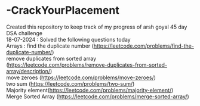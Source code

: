# -CrackYourPlacement
Created this repository to keep track of my progress of arsh goyal 45 day DSA challenge<br/>
18-07-2024 : Solved the following questions today<br/>
Arrays : find the duplicate number (https://leetcode.com/problems/find-the-duplicate-number/)<br/>
         remove duplicates from sorted array (https://leetcode.com/problems/remove-duplicates-from-sorted-array/description/)<br/>
         move zeroes (https://leetcode.com/problems/move-zeroes/)<br/>
         two sum (https://leetcode.com/problems/two-sum/)<br/>
         Majority element(https://leetcode.com/problems/majority-element/)<br/>
         Merge Sorted Array (https://leetcode.com/problems/merge-sorted-array/) <br/>
         
         
         
